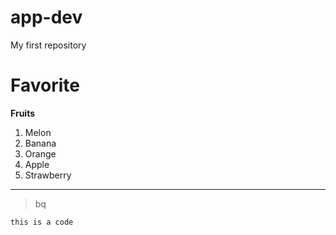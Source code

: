 # app-dev
 My first repository
# Favorite
**Fruits**

1. Melon
2. Banana
3. Orange
4. Apple
5. Strawberry

---

>bq

`this is a code`
